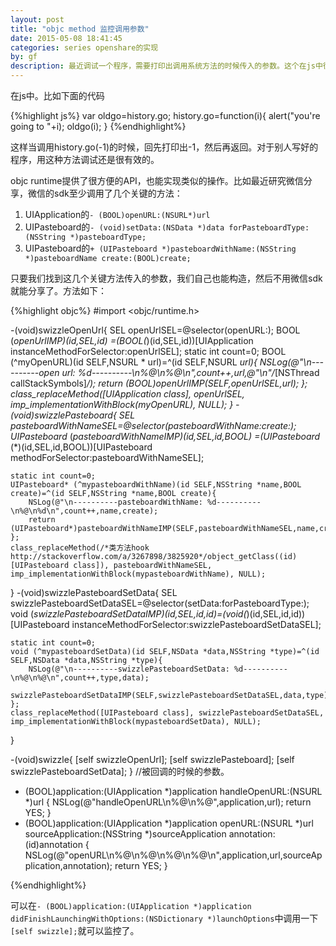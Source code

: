 ```yaml
---
layout: post
title: "objc method 监控调用参数"
date: 2015-05-08 18:41:45
categories: series openshare的实现
by: gf
description: 最近调试一个程序，需要打印出调用系统方法的时候传入的参数。这个在js中很容易实现，这里分享一下objc版本。
---
```


在js中。比如下面的代码

{%highlight js%}
var oldgo=history.go;
history.go=function(i){
	alert("you're going to "+i);
	oldgo(i);
}
{%endhighlight%}

这样当调用history.go(-1)的时候，回先打印出-1，然后再返回。对于别人写好的程序，用这种方法调试还是很有效的。

objc runtime提供了很方便的API，也能实现类似的操作。比如最近研究微信分享，微信的sdk至少调用了几个关键的方法：

1. UIApplication的`- (BOOL)openURL:(NSURL*)url`
2. UIPasteboard的`- (void)setData:(NSData *)data forPasteboardType:(NSString *)pasteboardType;`
3. UIPasteboard的`+ (UIPasteboard *)pasteboardWithName:(NSString *)pasteboardName create:(BOOL)create;`

只要我们找到这几个关键方法传入的参数，我们自己也能构造，然后不用微信sdk就能分享了。方法如下：

{%highlight objc%}
#import <objc/runtime.h>


-(void)swizzleOpenUrl{
    SEL openUrlSEL=@selector(openURL:);
    BOOL (*openUrlIMP)(id,SEL,id) =(BOOL(*)(id,SEL,id))[UIApplication instanceMethodForSelector:openUrlSEL];
    static int count=0;
    BOOL (^myOpenURL)(id SELF,NSURL * url)=^(id SELF,NSURL *url){
        NSLog(@"\n----------open url: %d----------\n%@\n%@\n",count++,url,@"\n"/*[NSThread callStackSymbols]*/);
        return (BOOL)openUrlIMP(SELF,openUrlSEL,url);
    };
    class_replaceMethod([UIApplication class], openUrlSEL, imp_implementationWithBlock(myOpenURL), NULL);
}
-(void)swizzlePasteboard{
    SEL pasteboardWithNameSEL=@selector(pasteboardWithName:create:);
    UIPasteboard* (*pasteboardWithNameIMP)(id,SEL,id,BOOL) =(UIPasteboard* (*)(id,SEL,id,BOOL))[UIPasteboard methodForSelector:pasteboardWithNameSEL];
    
    static int count=0;
    UIPasteboard* (^mypasteboardWithName)(id SELF,NSString *name,BOOL create)=^(id SELF,NSString *name,BOOL create){
        NSLog(@"\n----------pasteboardWithName: %d----------\n%@\n%d\n",count++,name,create);
        return (UIPasteboard*)pasteboardWithNameIMP(SELF,pasteboardWithNameSEL,name,create);
    };
    class_replaceMethod(/*类方法hook http://stackoverflow.com/a/3267898/3825920*/object_getClass((id)[UIPasteboard class]), pasteboardWithNameSEL, imp_implementationWithBlock(mypasteboardWithName), NULL);
}
-(void)swizzlePasteboardSetData{
    SEL swizzlePasteboardSetDataSEL=@selector(setData:forPasteboardType:);
    void (*swizzlePasteboardSetDataIMP)(id,SEL,id,id)=(void(*)(id,SEL,id,id))[UIPasteboard instanceMethodForSelector:swizzlePasteboardSetDataSEL];
    
    static int count=0;
    void (^mypasteboardSetData)(id SELF,NSData *data,NSString *type)=^(id SELF,NSData *data,NSString *type){
        NSLog(@"\n----------swizzlePasteboardSetData: %d----------\n%@\n%@\n",count++,type,data);
        swizzlePasteboardSetDataIMP(SELF,swizzlePasteboardSetDataSEL,data,type);
    };
    class_replaceMethod([UIPasteboard class], swizzlePasteboardSetDataSEL, imp_implementationWithBlock(mypasteboardSetData), NULL);
}

-(void)swizzle{
    [self swizzleOpenUrl];
    [self swizzlePasteboard];
    [self swizzlePasteboardSetData];
}
//被回调的时候的参数。
- (BOOL)application:(UIApplication *)application handleOpenURL:(NSURL *)url
{
    NSLog(@"handleOpenURL\n%@\n%@",application,url);
    return YES;
}
- (BOOL)application:(UIApplication *)application openURL:(NSURL *)url sourceApplication:(NSString *)sourceApplication annotation:(id)annotation {
    NSLog(@"openURL\n%@\n%@\n%@\n%@\n",application,url,sourceApplication,annotation);
    return YES;
}



{%endhighlight%}

可以在`- (BOOL)application:(UIApplication *)application didFinishLaunchingWithOptions:(NSDictionary *)launchOptions`中调用一下`[self swizzle];`就可以监控了。